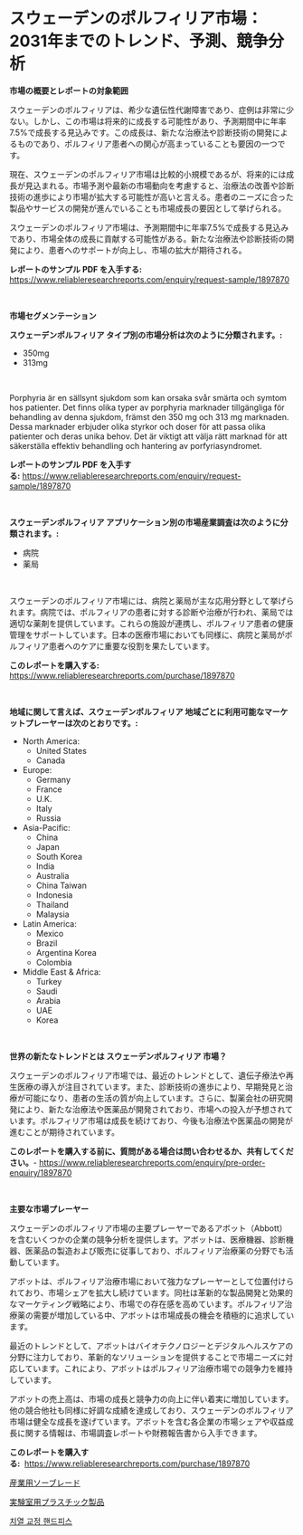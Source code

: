 <p><h1>スウェーデンのポルフィリア市場：2031年までのトレンド、予測、競争分析</h1></p><p><strong>市場の概要とレポートの対象範囲</strong></p>
<p><p>スウェーデンのポルフィリアは、希少な遺伝性代謝障害であり、症例は非常に少ない。しかし、この市場は将来的に成長する可能性があり、予測期間中に年率7.5%で成長する見込みです。この成長は、新たな治療法や診断技術の開発によるものであり、ポルフィリア患者への関心が高まっていることも要因の一つです。</p><p>現在、スウェーデンのポルフィリア市場は比較的小規模であるが、将来的には成長が見込まれる。市場予測や最新の市場動向を考慮すると、治療法の改善や診断技術の進歩により市場が拡大する可能性が高いと言える。患者のニーズに合った製品やサービスの開発が進んでいることも市場成長の要因として挙げられる。</p><p>スウェーデンのポルフィリア市場は、予測期間中に年率7.5%で成長する見込みであり、市場全体の成長に貢献する可能性がある。新たな治療法や診断技術の開発により、患者へのサポートが向上し、市場の拡大が期待される。</p></p>
<p><strong>レポートのサンプル PDF を入手する:</strong> <a href="https://www.reliableresearchreports.com/enquiry/request-sample/1897870">https://www.reliableresearchreports.com/enquiry/request-sample/1897870</a></p>
<p>&nbsp;</p>
<p><strong>市場セグメンテーション</strong></p>
<p><strong>スウェーデンポルフィリア タイプ別の市場分析は次のように分類されます。:</strong></p>
<p><ul><li>350mg</li><li>313mg</li></ul></p>
<p>&nbsp;</p>
<p><p>Porphyria är en sällsynt sjukdom som kan orsaka svår smärta och symtom hos patienter. Det finns olika typer av porphyria marknader tillgängliga för behandling av denna sjukdom, främst den 350 mg och 313 mg marknaden. Dessa marknader erbjuder olika styrkor och doser för att passa olika patienter och deras unika behov. Det är viktigt att välja rätt marknad för att säkerställa effektiv behandling och hantering av porfyriasyndromet.</p></p>
<p><strong>レポートのサンプル PDF を入手する:</strong>&nbsp;<a href="https://www.reliableresearchreports.com/enquiry/request-sample/1897870">https://www.reliableresearchreports.com/enquiry/request-sample/1897870</a></p>
<p>&nbsp;</p>
<p><strong> スウェーデンポルフィリア アプリケーション別の市場産業調査は次のように分類されます。:</strong></p>
<p><ul><li>病院</li><li>薬局</li></ul></p>
<p>&nbsp;</p>
<p><p>スウェーデンのポルフィリア市場には、病院と薬局が主な応用分野として挙げられます。病院では、ポルフィリアの患者に対する診断や治療が行われ、薬局では適切な薬剤を提供しています。これらの施設が連携し、ポルフィリア患者の健康管理をサポートしています。日本の医療市場においても同様に、病院と薬局がポルフィリア患者へのケアに重要な役割を果たしています。</p></p>
<p><strong>このレポートを購入する:</strong>&nbsp; <a href="https://www.reliableresearchreports.com/purchase/1897870">https://www.reliableresearchreports.com/purchase/1897870</a></p>
<p>&nbsp;</p>
<p><strong>地域に関して言えば、スウェーデンポルフィリア 地域ごとに利用可能なマーケットプレーヤーは次のとおりです。:</strong></p>
<p><ul>
    <li>
        North America:
        <ul>
            <li>United States</li>
            <li>Canada</li>
        </ul>
    </li>
    <li>
        Europe:
        <ul>
            <li>Germany</li>
            <li>France</li>
            <li>U.K.</li>
            <li>Italy</li>
            <li>Russia</li>
        </ul>
    </li>
    <li>
        Asia-Pacific:
        <ul>
            <li>China</li>
            <li>Japan</li>
            <li>South Korea</li>
            <li>India</li>
            <li>Australia</li>
            <li>China Taiwan</li>
            <li>Indonesia</li>
            <li>Thailand</li>
            <li>Malaysia</li>
        </ul>
    </li>
    <li>
        Latin America:
        <ul>
            <li>Mexico</li>
            <li>Brazil</li>
            <li>Argentina Korea</li>
            <li>Colombia</li>
        </ul>
    </li>
    <li>
        Middle East & Africa:
        <ul>
            <li>Turkey</li>
            <li>Saudi</li>
            <li>Arabia</li>
            <li>UAE</li>
            <li>Korea</li>
        </ul>
    </li>
    </ul></p>
<p>&nbsp;</p>
<p><strong>世界の新たなトレンドとは スウェーデンポルフィリア 市場？</strong></p>
<p><p>スウェーデンのポルフィリア市場では、最近のトレンドとして、遺伝子療法や再生医療の導入が注目されています。また、診断技術の進歩により、早期発見と治療が可能になり、患者の生活の質が向上しています。さらに、製薬会社の研究開発により、新たな治療法や医薬品が開発されており、市場への投入が予想されています。ポルフィリア市場は成長を続けており、今後も治療法や医薬品の開発が進むことが期待されています。</p></p>
<p><strong>このレポートを購入する前に、質問がある場合は問い合わせるか、共有してください。</strong>- <a href="https://www.reliableresearchreports.com/enquiry/pre-order-enquiry/1897870">https://www.reliableresearchreports.com/enquiry/pre-order-enquiry/1897870</a></p>
<p>&nbsp;</p>
<p><strong>主要な市場プレーヤー</strong></p>
<p><p>スウェーデンのポルフィリア市場の主要プレーヤーであるアボット（Abbott）を含むいくつかの企業の競争分析を提供します。アボットは、医療機器、診断機器、医薬品の製造および販売に従事しており、ポルフィリア治療薬の分野でも活動しています。</p><p>アボットは、ポルフィリア治療市場において強力なプレーヤーとして位置付けられており、市場シェアを拡大し続けています。同社は革新的な製品開発と効果的なマーケティング戦略により、市場での存在感を高めています。ポルフィリア治療薬の需要が増加している中、アボットは市場成長の機会を積極的に追求しています。</p><p>最近のトレンドとして、アボットはバイオテクノロジーとデジタルヘルスケアの分野に注力しており、革新的なソリューションを提供することで市場ニーズに対応しています。これにより、アボットはポルフィリア治療市場での競争力を維持しています。</p><p>アボットの売上高は、市場の成長と競争力の向上に伴い着実に増加しています。他の競合他社も同様に好調な成績を達成しており、スウェーデンのポルフィリア市場は健全な成長を遂げています。アボットを含む各企業の市場シェアや収益成長に関する情報は、市場調査レポートや財務報告書から入手できます。</p></p>
<p><strong>このレポートを購入する:</strong>&nbsp;&nbsp;<a href="https://www.reliableresearchreports.com/purchase/1897870">https://www.reliableresearchreports.com/purchase/1897870</a></p>
<p><p><a href="https://medium.com/@barrycuda1974/%E5%B7%A5%E6%A5%AD%E7%94%A8%E3%83%8E%E3%82%B3%E3%82%AE%E3%83%AA%E5%88%83%E5%B8%82%E5%A0%B4%E3%82%A4%E3%83%B3%E3%82%B5%E3%82%A4%E3%83%88-%E5%B8%82%E5%A0%B4%E5%8B%95%E5%90%91-%E6%88%90%E9%95%B7-2024%E5%B9%B4%E3%81%8B%E3%82%892031%E5%B9%B4%E3%81%BE%E3%81%A7%E3%81%AE%E4%BA%88%E6%B8%AC-be3b785925ee">産業用ソーブレード</a></p><p><a href="https://medium.com/@desekay3566/%E7%A0%94%E7%A9%B6%E6%89%80%E3%83%97%E3%83%A9%E3%82%B9%E3%83%81%E3%83%83%E3%82%AF%E8%A3%BD%E5%93%81%E5%B8%82%E5%A0%B4%E3%83%AC%E3%83%9D%E3%83%BC%E3%83%88%E3%81%AF-%E3%81%93%E3%81%AE%E5%B8%82%E5%A0%B4%E3%81%AE%E6%9C%80%E6%96%B0%E3%81%AE%E3%83%88%E3%83%AC%E3%83%B3%E3%83%89%E3%81%A8%E6%88%90%E9%95%B7%E6%A9%9F%E4%BC%9A%E3%82%92%E6%98%8E%E3%82%89%E3%81%8B%E3%81%AB%E3%81%97%E3%81%BE%E3%81%99-c70d93f8e964">実験室用プラスチック製品</a></p><p><a href="https://medium.com/@sheldondtickinson9867/%EC%97%94%EB%8F%84%EB%8F%88%ED%8B%B1-%ED%95%B8%EB%93%9C%ED%94%BC%EC%8A%A4-%EC%8B%9C%EC%9E%A5-%EC%A0%90%EC%9C%A0%EC%9C%A8-%EC%A7%84%ED%99%94-%EB%B0%8F-%EC%8B%9C%EC%9E%A5-%EC%84%B1%EC%9E%A5-%ED%8A%B8%EB%A0%8C%EB%93%9C-2024-2031-572dbb99a34a">치열 교정 핸드피스</a></p></p>